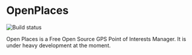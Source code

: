 # OpenPlaces
![Build status](https://github.com/rvoortman/OpenPlaces/actions/workflows/ruby.yml/badge.svg)

Open Places is a Free Open Source GPS Point of Interests Manager. It is under heavy development at the moment. 

